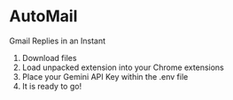 # AutoMail
Gmail Replies in an Instant

1. Download files
2. Load unpacked extension into your Chrome extensions
3. Place your Gemini API Key within the .env file
4. It is ready to go!
